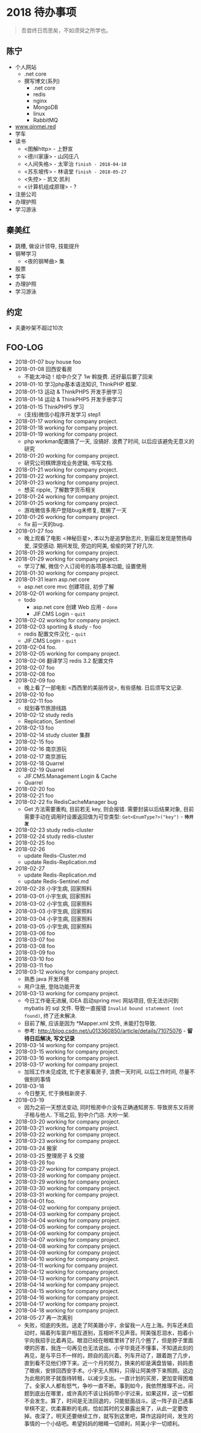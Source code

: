 # 2018 待办事项

> 吾尝终日而思矣，不如须臾之所学也。

## 陈宁

- 个人网站
  - .net core
  - 撰写博文(系列)
    - .net core
    - redis
    - nginx
    - MongoDB
    - linux
    - RabbitMQ
- www.qinmei.red
- 学车
- 读书
  - <图解http> - 上野宣
  - <德川家康> - 山冈庄八
  - <人间失格> - 太宰治 `finish - 2018-04-10`
  - <苏东坡传> - 林语堂 `finish - 2018-05-27`
  - <失控> - 凯文·凯利
  - <计算机组成原理> - ?
- 注册公司
- 办理护照
- 学习游泳

## 秦美红

- 跳槽, 做设计领导, 技能提升
- 钢琴学习
  - <夜的钢琴曲> 集
- 股票
- 学车
- 办理护照
- 学习游泳

## 约定

- 夫妻吵架不超过10次

## FOO-LOG

- 2018-01-07 buy house foo
- 2018-01-08 回西安看房
  - 不能太冲动！给中介交了 1w 斡旋费. 还好最后要了回来
- 2018-01-10 学习php基本语法知识, ThinkPHP 框架.
- 2018-01-13 运动 & ThinkPHP5 开发手册学习
- 2018-01-14 运动 & ThinkPHP5 开发手册学习
- 2018-01-15 ThinkPHP5 学习
  - (支线)微信小程序开发学习 step1
- 2018-01-17 working for company project.
- 2018-01-18 working for company project.
- 2018-01-19 working for company project.
  - php workman配置搞了一天, 没搞好. 浪费了时间, 以后应该避免无意义的研究
- 2018-01-20 working for company project.
  - 研究公司棋牌游戏业务逻辑, 书写文档.
- 2018-01-21 working for company project.
- 2018-01-22 working for company project.
- 2018-01-23 working for company project.
  - 想买 ripple, 了解数字货币相关
- 2018-01-24 working for company project.
- 2018-01-25 working for company project.
  - 游戏微信多用户登陆bug未修复, 耽搁了一天
- 2018-01-26 working for company project.
  - fix 前一天的bug.
- 2018-01-27 foo
  - 晚上观看了电影 <神秘巨星>, 本以为是追梦励志片, 到最后发现是赞扬母爱, 深受感动. 期间发现, 旁边的阿美, 偷偷的哭了好几次.
- 2018-01-28 working for company project.
- 2018-01-29 working for company project.
  - 学习了解, 微信个人订阅号的各项基本功能, 设置使用
- 2018-01-30 working for company project.
- 2018-01-31 learn asp.net core
  - asp.net core mvc 创建项目, 初步了解
- 2018-02-01 working for company project.
  - todo
    - asp.net core 创建 Web 应用 - `done`
    - JIF.CMS Login - `quit`
- 2018-02-02 working for company project.
- 2018-02-03 sporting & study - foo
  - redis 配置文件汉化 - `quit`
  - JIF.CMS Login - `quit`
- 2018-02-04 foo.
- 2018-02-05 working for company project.
- 2018-02-06 翻译学习 redis 3.2 配置文件
- 2018-02-07 foo
- 2018-02-08 foo
- 2018-02-09 foo
  - 晚上看了一部电影 <西西里的美丽传说>, 有些感触. 日后须写文记录.
- 2018-02-10 foo
- 2018-02-11 foo
  - 规划春节旅游线路
- 2018-02-12 study redis
  - Replication, Sentinel
- 2018-02-13 foo
- 2018-02-14 study cluster 集群
- 2018-02-15 foo
- 2018-02-16 南京游玩
- 2018-02-17 南京游玩
- 2018-02-18 Quarrel
- 2018-02-19 Quarrel
  - JIF.CMS.Management Login & Cache
  - Quarrel
- 2018-02-20 foo
- 2018-02-21 foo
- 2018-02-22 fix RedisCacheManager bug
  - Get<T> 方法需要重构, 目前若无 key, 则会报错. 需要封装以后结果对象, 目前需要手动在调用时设置返回值为可空类型: `Get<EnumType?>("key")` - **`待开发`**
- 2018-02-23 study redis-cluster
- 2018-02-24 study redis-cluster
- 2018-02-25 foo
- 2018-02-26 
  - update Redis-Cluster.md
  - update Redis-Replication.md
- 2018-02-27
  - update Redis-Replication.md
  - update Redis-Sentinel.md
- 2018-02-28 小宇生病, 回家照料
- 2018-03-01 小宇生病, 回家照料
- 2018-03-02 小宇生病, 回家照料
- 2018-03-03 小宇生病, 回家照料
- 2018-03-04 小宇生病, 回家照料
- 2018-03-05 小宇生病, 回家照料
- 2018-03-06 foo
- 2018-03-07 foo
- 2018-03-08 foo
- 2018-03-09 foo
- 2018-03-10 foo
- 2018-03-11 foo
- 2018-03-12 working for company project.
  - 熟悉 java 开发环境
  - 用户注册, 登陆功能开发
- 2018-03-13 working for company project.
  - 今日工作毫无进展, IDEA 启动spring mvc 网站项目, 但无法访问到 mybatis 的 sql 文件. 导致一直报错 `Invalid bound statement (not found)`, 终了还未解决.
  - 目前了解, 应该是因为 *Mapper.xml 文件, 未能打包导致.
  - 参考: http://blog.csdn.net/u013360850/article/details/71075076 - **留待日后解决, 写文记录**
- 2018-03-14 working for company project.
- 2018-03-15 working for company project.
- 2018-03-16 working for company project.
- 2018-03-17 working for company project.
  - 加班工作未见成效, 忙于老家看房子, 浪费一天时间, 以后工作时间, 尽量不做别的事情
- 2018-03-18
  - 今日整天, 忙于换租新房子.
- 2018-03-19
  - 因为之前一天想法变动, 同时租房中介没有正确通知房东. 导致房东又将房子租与他人. 下班之后, 到中介门店. 大吵一架.
- 2018-03-20 working for company project.
- 2018-03-21 working for company project.
- 2018-03-22 working for company project.
- 2018-03-23 working for company project.
- 2018-03-24 搬家
- 2018-03-25 整理房子 & 交接
- 2018-03-26 foo
- 2018-03-27 working for company project.
- 2018-03-28 working for company project.
- 2018-03-29 working for company project.
- 2018-03-30 working for company project.
- 2018-03-31 working for company project.
- 2018-04-01 foo.
- 2018-04-02 working for company project.
- 2018-04-03 working for company project.
- 2018-04-04 working for company project.
- 2018-04-05 working for company project.
- 2018-04-06 working for company project.
- 2018-04-07 working for company project.
- 2018-04-08 working for company project.
- 2018-04-09 working for company project.
- 2018-04-10 working for company project.
- 2018-04-11 working for company project.
- 2018-04-12 working for company project.
- 2018-04-13 working for company project.
- 2018-04-14 working for company project.
- 2018-04-15 working for company project.
- 2018-04-16 working for company project.
- 2018-04-17 working for company project.
- 2018-04-18 working for company project.
- 2018-05-27 再一次离别
  - 失败，彻底的失败。送走了阿美跟小宇，余留我一人在上海。列车还未启动时，隔着列车窗户相互道别，互相听不见声音。阿美强忍泪水，抱着小宇向我招手比着再见。眼泪已经在眼眶里转了好几个圈了，但是脖子里面哽的厉害，我连一句再见也无法说出。小宇毕竟还不懂事，不知道此刻的再见，是与平日不一样的，顾自的高兴着。列车开动了，跟着跑了几步，直到看不见他们停下来。近一个月的努力，换来的却是满盘皆输，妈妈患了眼疾，安排回西安手术。小宇无人照料，只得让阿美停下来照顾。这边为此租的房子就亟待转租，以减少支出。一直计划的买房，更加变得困难了。全家人人都有怒气，争吵一直不断。事到如今，我依然推理不出，问题到底出在哪里，或许真的不该让妈妈带小宇过来，如果这样，这一切都不会发生。算了，时间是无法回退的，只能挺面战斗。这一阵子自己遇事举棋不定，优柔寡断的毛病，恰如其时的又暴露出来了，从此一定要改掉。夜深了，明天还要继续工作，就写到这里吧，算作这段时间，发生的事情的一个小结吧。希望妈妈的眼睛一切顺利，阿美小宇一切顺利。